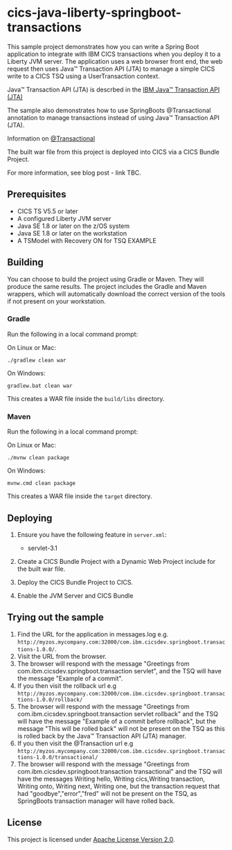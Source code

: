# cics-java-liberty-springboot-transactions

This sample project demonstrates how you can write a Spring Boot application to integrate with IBM CICS transactions when you deploy it to a Liberty JVM server.  The application uses a web browser front end, the web request then uses Java™ Transaction API (JTA) to manage a simple CICS write to a CICS TSQ using a UserTransaction context.

Java™ Transaction API (JTA) is descrbed in the [IBM Java™ Transaction API (JTA)](https://www.ibm.com/support/knowledgecenter/en/SSGMCP_5.4.0/applications/developing/java/dfhpj2_jta.html)

The sample also demonstrates how to use SpringBoots @Transactional annotation to manage transactions instead of using Java™ Transaction API (JTA).  

Information on [@Transactional](https://docs.spring.io/spring/docs/4.2.x/spring-framework-reference/html/transaction.html)

The built war file from this project is deployed into CICS via a CICS Bundle Project.

For more information, see blog post - link TBC.

## Prerequisites

  - CICS TS V5.5 or later
  - A configured Liberty JVM server 
  - Java SE 1.8 or later on the z/OS system
  - Java SE 1.8 or later on the workstation
  - A TSModel with Recovery ON for TSQ EXAMPLE

## Building 

You can choose to build the project using Gradle or Maven. They will produce the same results.  The project includes the Gradle and Maven wrappers, which will automatically download the correct version of the tools if not present on your workstation.

### Gradle

Run the following in a local command prompt:

On Linux or Mac:
```shell
./gradlew clean war
```

On Windows:
```shell
gradlew.bat clean war
```

This creates a WAR file inside the `build/libs` directory.

### Maven

Run the following in a local command prompt:

On Linux or Mac:
```shell
./mvnw clean package
```

On Windows:
```shell
mvnw.cmd clean package
```

This creates a WAR file inside the `target` directory.

## Deploying

1. Ensure you have the following feature in `server.xml`:

    - servlet-3.1
    
2. Create a CICS Bundle Project with a Dynamic Web Project include for the built war file.

3. Deploy the CICS Bundle Project to CICS.

4. Enable the JVM Server and CICS Bundle

    
## Trying out the sample

1. Find the URL for the application in messages.log e.g. `http://myzos.mycompany.com:32000/com.ibm.cicsdev.springboot.transactions-1.0.0/`. 
2. Visit the URL from the browser.
3. The browser will respond with the message "Greetings from com.ibm.cicsdev.springboot.transaction servlet", and the TSQ will have the message "Example of a commit".
4. If you then visit the rollback url e.g `http://myzos.mycompany.com:32000/com.ibm.cicsdev.springboot.transactions-1.0.0/rollback/`
5. The browser will respond with the message "Greetings from com.ibm.cicsdev.springboot.transaction servlet rollback" and the TSQ will have the message "Example of a commit before rollback", but the message "This will be rolled back" will not be present on the TSQ as this is rolled back by the Java™ Transaction API (JTA) manager.
6. If you then visit the @Transaction url e.g `http://myzos.mycompany.com:32000/com.ibm.cicsdev.springboot.transactions-1.0.0/transactional/`
7. The browser will respond with the message "Greetings from com.ibm.cicsdev.springboot.transaction transactional" and the TSQ will have the messages  Writing hello, Writing cics,Writing transaction, Writing onto, Writing next, Writing one, but the transaction request that had "goodbye","error","fred" will not be present on the TSQ, as SpringBoots transaction manager will have rolled back.           

## License
This project is licensed under [Apache License Version 2.0](LICENSE). 

